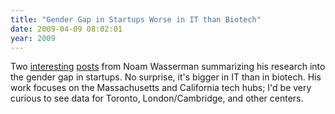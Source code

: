 ```yaml
---
title: "Gender Gap in Startups Worse in IT than Biotech"
date: 2009-04-09 08:02:01
year: 2009
---
```

Two <a href="http://founderresearch.blogspot.com/2008/12/gender-gap-in-startups-part-1-women-in.html">interesting</a> <a href="http://founderresearch.blogspot.com/2009/02/gender-gap-in-startups-part-2.html">posts</a> from Noam Wasserman summarizing his research into the gender gap in startups.  No surprise, it's bigger in IT than in biotech.  His work focuses on the Massachusetts and California tech hubs; I'd be very curious to see data for Toronto, London/Cambridge, and other centers.
